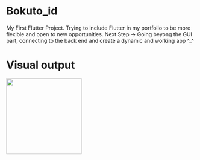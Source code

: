 # Bokuto_id

My First Flutter Project. Trying to include Flutter in my portfolio to be more flexible and open to new opportunities.
Next Step -> Going beyong the GUI part, connecting to the back end and create a dynamic and working app ^_^

# Visual output
<img src = "https://github.com/user-attachments/assets/37049155-a577-4473-a78a-ab9aaff1b32e" width = "200">


